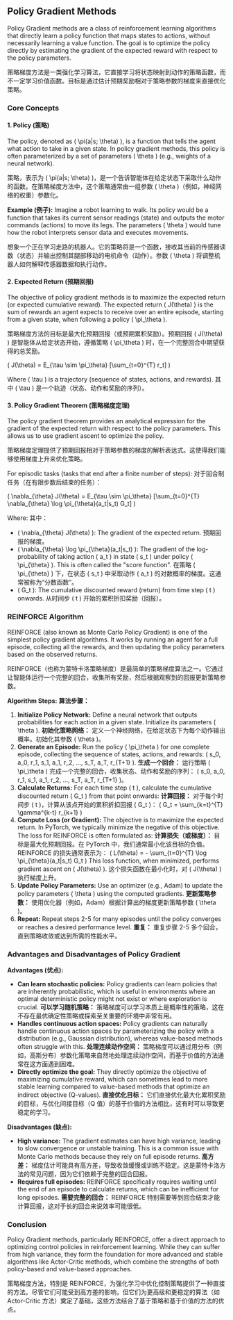 ## Policy Gradient Methods

Policy Gradient methods are a class of reinforcement learning algorithms that directly learn a policy function that maps states to actions, without necessarily learning a value function. The goal is to optimize the policy directly by estimating the gradient of the expected reward with respect to the policy parameters.

策略梯度方法是一类强化学习算法，它直接学习将状态映射到动作的策略函数，而不一定学习价值函数。目标是通过估计预期奖励相对于策略参数的梯度来直接优化策略。

### Core Concepts

#### 1. Policy (策略)

The policy, denoted as \( \pi(a|s; \theta) \), is a function that tells the agent what action to take in a given state. In policy gradient methods, this policy is often parameterized by a set of parameters \( \theta \) (e.g., weights of a neural network).

策略，表示为 \( \pi(a|s; \theta) \)，是一个告诉智能体在给定状态下采取什么动作的函数。在策略梯度方法中，这个策略通常由一组参数 \( \theta \)（例如，神经网络的权重）参数化。

**Example (例子):**
Imagine a robot learning to walk. Its policy would be a function that takes its current sensor readings (state) and outputs the motor commands (actions) to move its legs. The parameters \( \theta \) would tune how the robot interprets sensor data and executes movements.

想象一个正在学习走路的机器人。它的策略将是一个函数，接收其当前的传感器读数（状态）并输出控制其腿部移动的电机命令（动作）。参数 \( \theta \) 将调整机器人如何解释传感器数据和执行动作。

#### 2. Expected Return (预期回报)

The objective of policy gradient methods is to maximize the expected return (or expected cumulative reward). The expected return \( J(\theta) \) is the sum of rewards an agent expects to receive over an entire episode, starting from a given state, when following a policy \( \pi_\theta \).

策略梯度方法的目标是最大化预期回报（或预期累积奖励）。预期回报 \( J(\theta) \) 是智能体从给定状态开始，遵循策略 \( \pi_\theta \) 时，在一个完整回合中期望获得的总奖励。

\( J(\theta) = E_{\tau \sim \pi_\theta} [\sum_{t=0}^{T} r_t] \)

Where \( \tau \) is a trajectory (sequence of states, actions, and rewards).
其中 \( \tau \) 是一个轨迹（状态、动作和奖励的序列）。

#### 3. Policy Gradient Theorem (策略梯度定理)

The policy gradient theorem provides an analytical expression for the gradient of the expected return with respect to the policy parameters. This allows us to use gradient ascent to optimize the policy.

策略梯度定理提供了预期回报相对于策略参数的梯度的解析表达式。这使得我们能够使用梯度上升来优化策略。

For episodic tasks (tasks that end after a finite number of steps):
对于回合制任务（在有限步数后结束的任务）：

\( \nabla_{\theta} J(\theta) = E_{\tau \sim \pi_\theta} [\sum_{t=0}^{T} \nabla_{\theta} \log \pi_{\theta}(a_t|s_t) G_t] \)

Where:
其中：

*   \( \nabla_{\theta} J(\theta) \): The gradient of the expected return.
    预期回报的梯度。
*   \( \nabla_{\theta} \log \pi_{\theta}(a_t|s_t) \): The gradient of the log-probability of taking action \( a_t \) in state \( s_t \) under policy \( \pi_{\theta} \). This is often called the "score function".
    在策略 \( \pi_{\theta} \) 下，在状态 \( s_t \) 中采取动作 \( a_t \) 的对数概率的梯度。这通常被称为“分数函数”。
*   \( G_t \): The cumulative discounted reward (return) from time step \( t \) onwards.
    从时间步 \( t \) 开始的累积折扣奖励（回报）。

### REINFORCE Algorithm

REINFORCE (also known as Monte Carlo Policy Gradient) is one of the simplest policy gradient algorithms. It works by running an agent for a full episode, collecting all the rewards, and then updating the policy parameters based on the observed returns.

REINFORCE（也称为蒙特卡洛策略梯度）是最简单的策略梯度算法之一。它通过让智能体运行一个完整的回合，收集所有奖励，然后根据观察到的回报更新策略参数。

**Algorithm Steps:**
**算法步骤：**

1.  **Initialize Policy Network:** Define a neural network that outputs probabilities for each action in a given state. Initialize its parameters \( \theta \).
    **初始化策略网络：** 定义一个神经网络，在给定状态下为每个动作输出概率。初始化其参数 \( \theta \)。
2.  **Generate an Episode:** Run the policy \( \pi_\theta \) for one complete episode, collecting the sequence of states, actions, and rewards: \( s_0, a_0, r_1, s_1, a_1, r_2, ..., s_T, a_T, r_{T+1} \).
    **生成一个回合：** 运行策略 \( \pi_\theta \) 完成一个完整的回合，收集状态、动作和奖励的序列： \( s_0, a_0, r_1, s_1, a_1, r_2, ..., s_T, a_T, r_{T+1} \)。
3.  **Calculate Returns:** For each time step \( t \), calculate the cumulative discounted return \( G_t \) from that point onwards:
    **计算回报：** 对于每个时间步 \( t \)，计算从该点开始的累积折扣回报 \( G_t \)：
    \( G_t = \sum_{k=t}^{T} \gamma^{k-t} r_{k+1} \)
4.  **Compute Loss (or Gradient):** The objective is to maximize the expected return. In PyTorch, we typically minimize the negative of this objective. The loss for REINFORCE is often formulated as:
    **计算损失（或梯度）：** 目标是最大化预期回报。在 PyTorch 中，我们通常最小化该目标的负值。REINFORCE 的损失通常表示为：
    \( L(\theta) = - \sum_{t=0}^{T} \log \pi_{\theta}(a_t|s_t) G_t \)
    This loss function, when minimized, performs gradient ascent on \( J(\theta) \).
    这个损失函数在最小化时，对 \( J(\theta) \) 执行梯度上升。
5.  **Update Policy Parameters:** Use an optimizer (e.g., Adam) to update the policy parameters \( \theta \) using the computed gradients.
    **更新策略参数：** 使用优化器（例如，Adam）根据计算出的梯度更新策略参数 \( \theta \)。
6.  **Repeat:** Repeat steps 2-5 for many episodes until the policy converges or reaches a desired performance level.
    **重复：** 重复步骤 2-5 多个回合，直到策略收敛或达到所需的性能水平。

### Advantages and Disadvantages of Policy Gradient

**Advantages (优点):**

*   **Can learn stochastic policies:** Policy gradients can learn policies that are inherently probabilistic, which is useful in environments where an optimal deterministic policy might not exist or where exploration is crucial.
    **可以学习随机策略：** 策略梯度可以学习本质上是概率性的策略，这在不存在最优确定性策略或探索至关重要的环境中非常有用。
*   **Handles continuous action spaces:** Policy gradients can naturally handle continuous action spaces by parameterizing the policy with a distribution (e.g., Gaussian distribution), whereas value-based methods often struggle with this.
    **处理连续动作空间：** 策略梯度可以通过用分布（例如，高斯分布）参数化策略来自然地处理连续动作空间，而基于价值的方法通常在这方面遇到困难。
*   **Directly optimize the goal:** They directly optimize the objective of maximizing cumulative reward, which can sometimes lead to more stable learning compared to value-based methods that optimize an indirect objective (Q-values).
    **直接优化目标：** 它们直接优化最大化累积奖励的目标，与优化间接目标（Q 值）的基于价值的方法相比，这有时可以导致更稳定的学习。

**Disadvantages (缺点):**

*   **High variance:** The gradient estimates can have high variance, leading to slow convergence or unstable training. This is a common issue with Monte Carlo methods because they rely on full episode returns.
    **高方差：** 梯度估计可能具有高方差，导致收敛缓慢或训练不稳定。这是蒙特卡洛方法的常见问题，因为它们依赖于完整的回合回报。
*   **Requires full episodes:** REINFORCE specifically requires waiting until the end of an episode to calculate returns, which can be inefficient for long episodes.
    **需要完整的回合：** REINFORCE 特别需要等到回合结束才能计算回报，这对于长的回合来说效率可能很低。

### Conclusion

Policy Gradient methods, particularly REINFORCE, offer a direct approach to optimizing control policies in reinforcement learning. While they can suffer from high variance, they form the foundation for more advanced and stable algorithms like Actor-Critic methods, which combine the strengths of both policy-based and value-based approaches.

策略梯度方法，特别是 REINFORCE，为强化学习中优化控制策略提供了一种直接的方法。尽管它们可能受到高方差的影响，但它们为更高级和更稳定的算法（如 Actor-Critic 方法）奠定了基础，这些方法结合了基于策略和基于价值的方法的优点。 